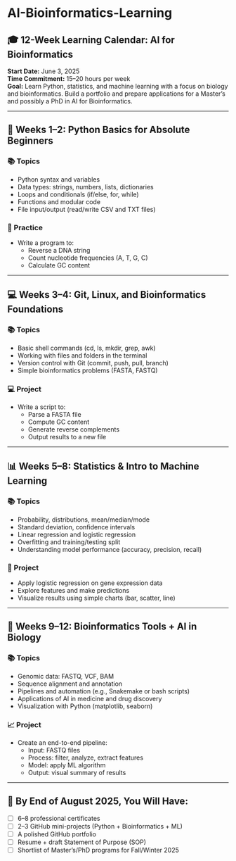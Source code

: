 # AI-Bioinformatics-Learning

## 🎓 12-Week Learning Calendar: AI for Bioinformatics  
**Start Date:** June 3, 2025  
**Time Commitment:** 15–20 hours per week  
**Goal:** Learn Python, statistics, and machine learning with a focus on biology and bioinformatics. Build a portfolio and prepare applications for a Master’s and possibly a PhD in AI for Bioinformatics.

---

## 🐍 Weeks 1–2: Python Basics for Absolute Beginners

### 📚 Topics
- Python syntax and variables  
- Data types: strings, numbers, lists, dictionaries  
- Loops and conditionals (if/else, for, while)  
- Functions and modular code  
- File input/output (read/write CSV and TXT files)  

### 🧪 Practice
- Write a program to:
  - Reverse a DNA string  
  - Count nucleotide frequencies (A, T, G, C)  
  - Calculate GC content  

---

## 💻 Weeks 3–4: Git, Linux, and Bioinformatics Foundations

### 📚 Topics
- Basic shell commands (cd, ls, mkdir, grep, awk)  
- Working with files and folders in the terminal  
- Version control with Git (commit, push, pull, branch)  
- Simple bioinformatics problems (FASTA, FASTQ)  

### 💻 Project
- Write a script to:
  - Parse a FASTA file  
  - Compute GC content  
  - Generate reverse complements  
  - Output results to a new file  

---

## 📊 Weeks 5–8: Statistics & Intro to Machine Learning

### 📚 Topics
- Probability, distributions, mean/median/mode  
- Standard deviation, confidence intervals  
- Linear regression and logistic regression  
- Overfitting and training/testing split  
- Understanding model performance (accuracy, precision, recall)  

### 🤖 Project
- Apply logistic regression on gene expression data  
- Explore features and make predictions  
- Visualize results using simple charts (bar, scatter, line)  

---

## 🧬 Weeks 9–12: Bioinformatics Tools + AI in Biology

### 📚 Topics
- Genomic data: FASTQ, VCF, BAM  
- Sequence alignment and annotation  
- Pipelines and automation (e.g., Snakemake or bash scripts)  
- Applications of AI in medicine and drug discovery  
- Visualization with Python (matplotlib, seaborn)  

### 📈 Project
- Create an end-to-end pipeline:
  - Input: FASTQ files  
  - Process: filter, analyze, extract features  
  - Model: apply ML algorithm  
  - Output: visual summary of results  

---

## 🚀 By End of August 2025, You Will Have:

- [ ] 6–8 professional certificates  
- [ ] 2–3 GitHub mini-projects (Python + Bioinformatics + ML)  
- [ ] A polished GitHub portfolio  
- [ ] Resume + draft Statement of Purpose (SOP)  
- [ ] Shortlist of Master’s/PhD programs for Fall/Winter 2025  
